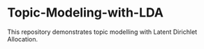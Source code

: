 # Topic-Modeling-with-LDA
This repository demonstrates topic modelling with Latent Dirichlet Allocation.
